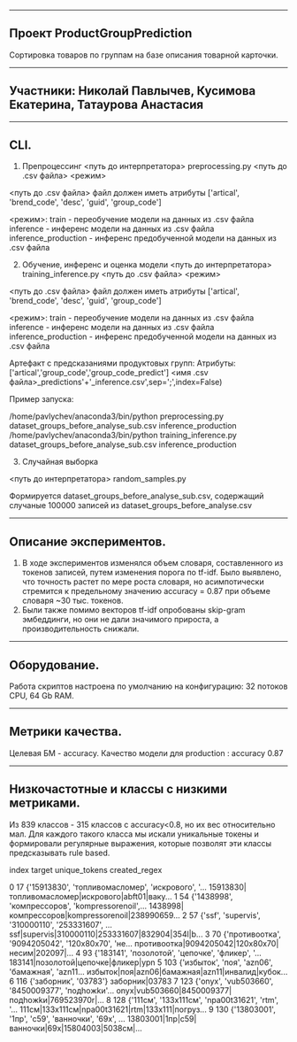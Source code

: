 --------------------------------------------------------------------
Проект ProductGroupPrediction
--------------------------------------------------------------------

Сортировка товаров по группам на базе описания товарной карточки.

--------------------------------------------------------------------
Участники: Николай Павлычев, Кусимова Екатерина, Татаурова Анастасия
--------------------------------------------------------------------

--------------------------------------------------------------------
CLI.
--------------------------------------------------------------------

1. Препроцессинг
<путь до интерпретатора> preprocessing.py <путь до .csv файла> <режим>

<путь до .csv файла> файл должен иметь атрибуты ['artical', 'brend_code', 'desc', 'guid', 'group_code']

<режим>:
train - переобучение модели на данных из .csv файла
inference - инференс модели на данных из .csv файла
inference_production - инференс предобученной модели на данных из .csv файла

2. Обучение, инференс и оценка модели
<путь до интерпретатора> training_inference.py <путь до .csv файла> <режим>

<путь до .csv файла> файл должен иметь атрибуты ['artical', 'brend_code', 'desc', 'guid', 'group_code']

<режим>:
train - переобучение модели на данных из .csv файла
inference - инференс модели на данных из .csv файла
inference_production - инференс предобученной модели на данных из .csv файла

Артефакт с предсказаниями продуктовых групп:
Атрибуты: ['artical','group_code','group_code_predict']
<имя .csv файла>_predictions'+'_inference.csv',sep=';',index=False)
	
Пример запуска:
	
/home/pavlychev/anaconda3/bin/python preprocessing.py dataset_groups_before_analyse_sub.csv inference_production
/home/pavlychev/anaconda3/bin/python training_inference.py dataset_groups_before_analyse_sub.csv inference_production

3. Cлучайная выборка 

<путь до интерпретатора> random_samples.py 

Формируется dataset_groups_before_analyse_sub.csv, содержащий случаные 100000 записей из dataset_groups_before_analyse.csv

--------------------------------------------------------------------
Описание экспериментов.
--------------------------------------------------------------------

1. В ходе экспериментов изменялся объем словаря, составленного из токенов записей, путем изменения порога по tf-idf.
Было выявлено, что точность растет по мере роста словаря, но асимпотически стремится к предельному значению accuracy = 0.87 при объеме словаря ~30 тыс. токенов.
2. Были также помимо векторов tf-idf опробованы skip-gram эмбеддинги, но они не дали значимого прироста, а производительность снижали.

--------------------------------------------------------------------

Оборудование.
--------------------------------------------------------------------

Работа скриптов настроена по умолчанию на конфигурацию: 32 потоков CPU, 64 Gb RAM. 

--------------------------------------------------------------------

Метрики качества.
--------------------------------------------------------------------

Целевая БМ - accuracy.
Качество модели для production : accuracy 0.87

--------------------------------------------------------------------

Низкочастотные и классы с низкими метриками.
--------------------------------------------------------------------

Из 839 классов - 315 классов с accuracy<0.8, но их вес относительно мал.
Для каждого такого класса мы искали уникальные токены и формировали регулярные выражения, которые позволят эти классы предсказывать rule based.

index	target	unique_tokens	                                        created_regex



0	17	{'15913830', 'топливомасломер', 'искрового', '...	15913830|топливомасломер|искрового|abft01|ваку...
1	54	{'1438998', 'компрессоров', 'kompressorenoil',...	1438998|компрессоров|kompressorenoil|238990659...
2	57	{'ssf', 'supervis', '310000110', '253331607', ...	ssf|supervis|310000110|253331607|832904|354l|b...
3	70	{'противоотка', '9094205042', '120х80х70', 'не...	противоотка|9094205042|120х80х70|несим|202097|...
4	93	{'183141', 'позолотой', 'цепочке', 'фликер', '...	183141|позолотой|цепочке|фликер|ypn
5	103	{'избыток', 'поя', 'azn06', 'бамажная', 'azn11...	избыток|поя|azn06|бамажная|azn11|инвалид|кубок...
6	116	{'заборник', '03783'}	заборник|03783
7	123	{'onyx', 'vub503660', '8450009377', 'пoдhoжkи'...	onyx|vub503660|8450009377|пoдhoжkи|769523970r|...
8	128	{'111см', '133х111см', 'npa00t31621', 'rtm', '...	111см|133х111см|npa00t31621|rtm|133х111|погруз...
9	130	{'13803001', '1пр', 'c59', 'ванночки', '69х', ...	13803001|1пр|c59|ванночки|69х|15804003|5038см|...




